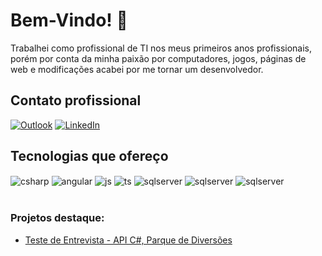 # Bem-Vindo! 🎉
Trabalhei como profissional de TI nos meus primeiros anos profissionais, porém por conta da minha paixão por computadores, jogos, páginas de web e modificações acabei por me tornar um desenvolvedor.

## Contato profissional
[![Outlook](https://img.shields.io/badge/Microsoft_Outlook-0078D4?style=for-the-badge&logo=microsoft-outlook&logoColor=white)](mailto:eduardorodriguesr@outlook.com)
[![LinkedIn](https://img.shields.io/badge/linkedin-%230077B5.svg?style=for-the-badge&logo=linkedin&logoColor=white)](https://www.linkedin.com/in/eduardo-rramos/)



## Tecnologias que ofereço

<div style="display: inline_block">
  <img align="center" alt="csharp" src="https://img.shields.io/badge/c%23-%23239120.svg?style=for-the-badge&logo=csharp&logoColor=white" />
  <img align="center" alt="angular" src="https://img.shields.io/badge/angular-%23DD0031.svg?style=for-the-badge&logo=angular&logoColor=white" />
  <img align="center" alt="js" src="https://img.shields.io/badge/JavaScript-F7DF1E?style=for-the-badge&logo=javascript&logoColor=black" />
  <img align="center" alt="ts" src="https://img.shields.io/badge/TypeScript-007ACC?style=for-the-badge&logo=typescript&logoColor=white" />
  <img align="center" alt="sqlserver" src="https://img.shields.io/badge/Microsoft%20SQL%20Server-CC2927?style=for-the-badge&logo=microsoft%20sql%20server&logoColor=white" />
  <img align="center" alt="sqlserver" src="https://img.shields.io/badge/git-%23F05033.svg?style=for-the-badge&logo=git&logoColor=white" />
  <img align="center" alt="sqlserver" src="https://img.shields.io/badge/lua-%232C2D72.svg?style=for-the-badge&logo=lua&logoColor=white" />
</div><br/>


### Projetos destaque:
- [Teste de Entrevista - API C#, Parque de Diversões]([[https://github.com/EduRRamoss])<br/>
